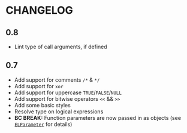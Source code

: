 CHANGELOG
=========

0.8
---

* Lint type of call arguments, if defined

0.7
---

* Add support for comments `/*` & `*/`
* Add support for `xor`
* Add support for uppercase `TRUE`/`FALSE`/`NULL`
* Add support for bitwise operators `<<` && `>>`
* Add some basic styles
* Resolve type on logical expressions
* **BC BREAK:** Function parameters are now passed in as objects (see [`ELParameter`](src/types.ts) for details)
